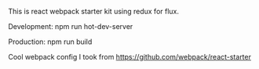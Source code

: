 This is react webpack starter kit using redux for flux.

Development:
npm run hot-dev-server

Production:
npm run build

Cool webpack config I took from https://github.com/webpack/react-starter